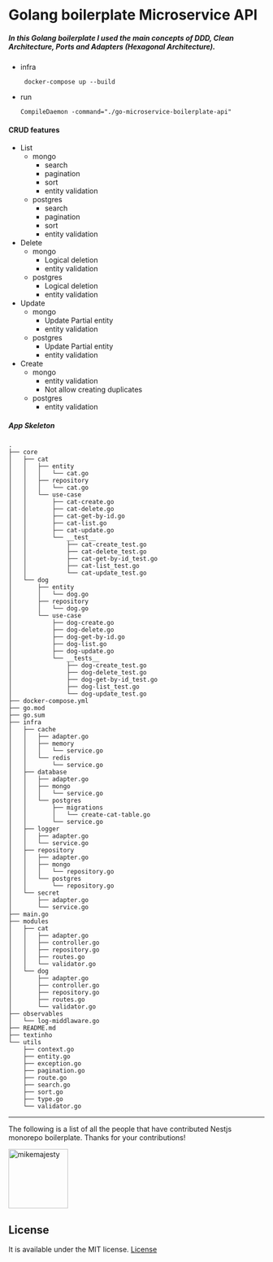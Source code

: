 
# Golang boilerplate Microservice API

##### In this Golang boilerplate I used the main concepts of DDD, Clean Architecture, Ports and Adapters (Hexagonal Architecture).

- infra
  ```
   docker-compose up --build
  ```

- run

  ```
  CompileDaemon -command="./go-microservice-boilerplate-api"
  ```

#### CRUD features

- List
  - mongo
    - search
    - pagination
    - sort
    - entity validation
  - postgres
    - search
    - pagination
    - sort
    - entity validation
- Delete
  - mongo
    - Logical deletion
    - entity validation
  - postgres
    - Logical deletion
    - entity validation
- Update
  - mongo
    - Update Partial entity
    - entity validation
  - postgres
    - Update Partial entity
    - entity validation
- Create
  - mongo
    - entity validation
    - Not allow creating duplicates
  - postgres
    - entity validation


##### App Skeleton

```
.
├── core
│   ├── cat
│   │   ├── entity
│   │   │   └── cat.go
│   │   ├── repository
│   │   │   └── cat.go
│   │   └── use-case
│   │       ├── cat-create.go
│   │       ├── cat-delete.go
│   │       ├── cat-get-by-id.go
│   │       ├── cat-list.go
│   │       ├── cat-update.go
│   │       └── __test__
│   │           ├── cat-create_test.go
│   │           ├── cat-delete_test.go
│   │           ├── cat-get-by-id_test.go
│   │           ├── cat-list_test.go
│   │           └── cat-update_test.go
│   └── dog
│       ├── entity
│       │   └── dog.go
│       ├── repository
│       │   └── dog.go
│       └── use-case
│           ├── dog-create.go
│           ├── dog-delete.go
│           ├── dog-get-by-id.go
│           ├── dog-list.go
│           ├── dog-update.go
│           └── __tests__
│               ├── dog-create_test.go
│               ├── dog-delete_test.go
│               ├── dog-get-by-id_test.go
│               ├── dog-list_test.go
│               └── dog-update_test.go
├── docker-compose.yml
├── go.mod
├── go.sum
├── infra
│   ├── cache
│   │   ├── adapter.go
│   │   ├── memory
│   │   │   └── service.go
│   │   └── redis
│   │       └── service.go
│   ├── database
│   │   ├── adapter.go
│   │   ├── mongo
│   │   │   └── service.go
│   │   └── postgres
│   │       ├── migrations
│   │       │   └── create-cat-table.go
│   │       └── service.go
│   ├── logger
│   │   ├── adapter.go
│   │   └── service.go
│   ├── repository
│   │   ├── adapter.go
│   │   ├── mongo
│   │   │   └── repository.go
│   │   └── postgres
│   │       └── repository.go
│   └── secret
│       ├── adapter.go
│       └── service.go
├── main.go
├── modules
│   ├── cat
│   │   ├── adapter.go
│   │   ├── controller.go
│   │   ├── repository.go
│   │   ├── routes.go
│   │   └── validator.go
│   └── dog
│       ├── adapter.go
│       ├── controller.go
│       ├── repository.go
│       ├── routes.go
│       └── validator.go
├── observables
│   └── log-middlaware.go
├── README.md
├── textinho
└── utils
    ├── context.go
    ├── entity.go
    ├── exception.go
    ├── pagination.go
    ├── route.go
    ├── search.go
    ├── sort.go
    ├── type.go
    └── validator.go
```

---

The following is a list of all the people that have contributed Nestjs monorepo boilerplate. Thanks for your contributions!

[<img alt="mikemajesty" src="https://avatars1.githubusercontent.com/u/11630212?s=460&v=4&s=117" width="117">](https://github.com/mikemajesty)

## License

It is available under the MIT license.
[License](https://opensource.org/licenses/mit-license.php)